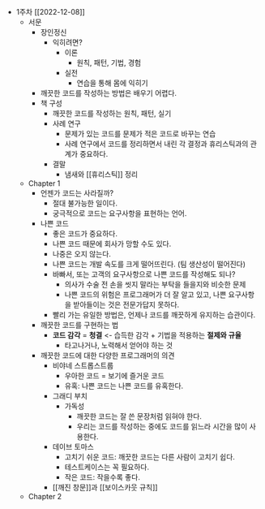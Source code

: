 - 1주차  [[2022-12-08]]
	- 서문
		- 장인정신
			- 익히려면?
				- 이론
					- 원칙, 패턴, 기법, 경험
				- 실전
					- 연습을 통해 몸에 익히기
		- 깨끗한 코드를 작성하는 방법은 배우기 어렵다.
		- 책 구성
			- 깨끗한 코드를 작성하는 원칙, 패턴, 실기
			- 사례 연구
				- 문제가 있는 코드를 문제가 적은 코드로 바꾸는 연습
				- 사례 연구에서 코드를 정리하면서 내린 각 결정과 휴리스틱과의 관계가 중요하다.
			- 결말
				- 냄새와 [[휴리스틱]] 정리
	- Chapter 1
		- 언젠가 코드는 사라질까?
			- 절대 불가능한 일이다.
			- 궁극적으로 코드는 요구사항을 표현하는 언어.
		- 나쁜 코드
			- 좋은 코드가 중요하다.
			- 나쁜 코드 때문에 회사가 망할 수도 있다.
			- 나중은 오지 않는다.
			- 나쁜 코드는 개발 속도를 크게 떨어뜨린다. (팀 생산성이 떨어진다)
			- 바빠서, 또는 고객의 요구사항으로 나쁜 코드를 작성해도 되나?
				- 의사가 수술 전 손을 씻지 말라는 부탁을 들을지와 비슷한 문제
				- 나쁜 코드의 위험은 프로그래머가 더 잘 알고 있고, 나쁜 요구사항을 받아들이는 것은 전문가답지 못하다.
			- 빨리 가는 유일한 방법은, 언제나 코드를 깨끗하게 유지하는 습관이다.
		- 깨끗한 코드를 구현하는 법
			- **코드 감각** = **청결** <- 습득한 감각 + 기법을 적용하는 **절제와 규율**
				- 타고나거나, 노력해서 얻어야 하는 것
		- 깨끗한 코드에 대한 다양한 프로그래머의 의견
			- 비야네 스트롭스트룹
				- 우아한 코드 = 보기에 즐거운 코드
				- 유혹: 나쁜 코드는 나쁜 코드를 유혹한다.
			- 그래디 부치
				- 가독성
					- 깨끗한 코드는 잘 쓴 문장처럼 읽혀야 한다.
					- 우리는 코드를 작성하는 중에도 코드를 읽느라 시간을 많이 사용한다.
			- 데이브 토마스
				- 고치기 쉬운 코드: 깨끗한 코드는 다른 사람이 고치기 쉽다.
				- 테스트케이스는 꼭 필요하다.
				- 작은 코드: 작을수록 좋다.
			- [[깨진 창문]]과 [[보이스카웃 규칙]]
	- Chapter 2